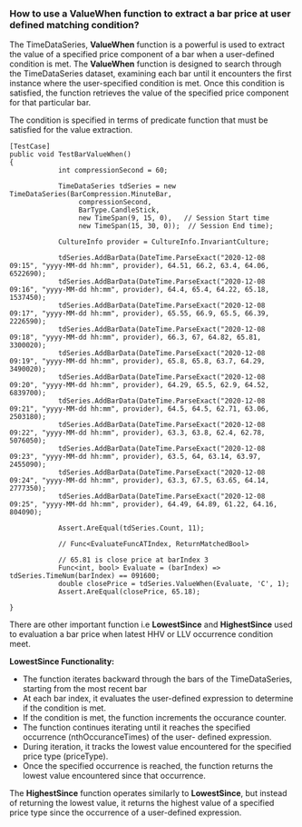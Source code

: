 ### How to use a ValueWhen function to extract a bar price at user defined matching condition?

The TimeDataSeries, **ValueWhen** function is a powerful is used to extract the value of a specified price component of a bar when a user-defined condition is met. The **ValueWhen** function is designed to search through the TimeDataSeries dataset, examining each bar until it encounters the first instance where the user-specified condition is met. Once this condition is satisfied, the function retrieves the value of the specified price component for that particular bar.

The condition is specified in terms of predicate function that must be satisfied for the value extraction.
```
[TestCase]
public void TestBarValueWhen()
{
            int compressionSecond = 60;

            TimeDataSeries tdSeries = new TimeDataSeries(BarCompression.MinuteBar,
                 compressionSecond,
                 BarType.CandleStick,
                 new TimeSpan(9, 15, 0),   // Session Start time
                 new TimeSpan(15, 30, 0));  // Session End time);

            CultureInfo provider = CultureInfo.InvariantCulture;

            tdSeries.AddBarData(DateTime.ParseExact("2020-12-08 09:15", "yyyy-MM-dd hh:mm", provider), 64.51, 66.2, 63.4, 64.06, 6522690);
            tdSeries.AddBarData(DateTime.ParseExact("2020-12-08 09:16", "yyyy-MM-dd hh:mm", provider), 64.4, 65.4, 64.22, 65.18, 1537450);
            tdSeries.AddBarData(DateTime.ParseExact("2020-12-08 09:17", "yyyy-MM-dd hh:mm", provider), 65.55, 66.9, 65.5, 66.39, 2226590);
            tdSeries.AddBarData(DateTime.ParseExact("2020-12-08 09:18", "yyyy-MM-dd hh:mm", provider), 66.3, 67, 64.82, 65.81, 3300020);
            tdSeries.AddBarData(DateTime.ParseExact("2020-12-08 09:19", "yyyy-MM-dd hh:mm", provider), 65.8, 65.8, 63.7, 64.29, 3490020);
            tdSeries.AddBarData(DateTime.ParseExact("2020-12-08 09:20", "yyyy-MM-dd hh:mm", provider), 64.29, 65.5, 62.9, 64.52, 6839700);
            tdSeries.AddBarData(DateTime.ParseExact("2020-12-08 09:21", "yyyy-MM-dd hh:mm", provider), 64.5, 64.5, 62.71, 63.06, 2503180);
            tdSeries.AddBarData(DateTime.ParseExact("2020-12-08 09:22", "yyyy-MM-dd hh:mm", provider), 63.3, 63.8, 62.4, 62.78, 5076050);
            tdSeries.AddBarData(DateTime.ParseExact("2020-12-08 09:23", "yyyy-MM-dd hh:mm", provider), 63.5, 64, 63.14, 63.97, 2455090);
            tdSeries.AddBarData(DateTime.ParseExact("2020-12-08 09:24", "yyyy-MM-dd hh:mm", provider), 63.3, 67.5, 63.65, 64.14, 2777350);
            tdSeries.AddBarData(DateTime.ParseExact("2020-12-08 09:25", "yyyy-MM-dd hh:mm", provider), 64.49, 64.89, 61.22, 64.16, 804090);

            Assert.AreEqual(tdSeries.Count, 11);

            // Func<EvaluateFuncATIndex, ReturnMatchedBool>

            // 65.81 is close price at barIndex 3
            Func<int, bool> Evaluate = (barIndex) => tdSeries.TimeNum(barIndex) == 091600;
            double closePrice = tdSeries.ValueWhen(Evaluate, 'C', 1);
            Assert.AreEqual(closePrice, 65.18);

} 
```

There are other important function i.e **LowestSince** and **HighestSince** used to evaluation a bar price when latest HHV or LLV occurrence condition meet.

**LowestSince Functionality:**
- The function iterates backward through the bars of the TimeDataSeries, starting from the most recent bar
- At each bar index, it evaluates the user-defined expression to determine if the condition is met.
- If the condition is met, the function increments the occurance counter.
- The function continues iterating until it reaches the specified occurrence (nthOccuranceTimes) of the user-
  defined expression.
- During iteration, it tracks the lowest value encountered for the specified price type (priceType).
- Once the specified occurrence is reached, the function returns the lowest value encountered since that occurrence.

The **HighestSince** function operates similarly to **LowestSince**, but instead of returning the lowest value, it returns the highest value of a specified price type since the occurrence of a user-defined expression.
